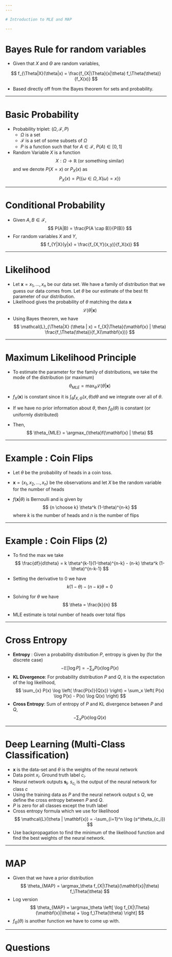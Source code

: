 ```yaml
---
---

# Introduction to MLE and MAP

---
```


# Bayes Rule for random variables

- Given that $X$ and $\Theta$ are random variables,

$$
f_{\Theta|X}(\theta|x) = \frac{f_{X|\Theta}(x|\theta) f_\Theta(\theta)}{f_X(x)}
$$

- Based directly off from the Bayes theorem for sets and probability.

---

# Basic Probability

- Probability triplet: $(\Omega, \mathcal{F}, P)$
   - $\Omega$ is a set
   - $\mathcal{F}$ is a set of some subsets of $\Omega$
   - $P$ is a function such that for $A \in \mathcal{F}$, $P(A) \in [0,1]$
- Random Variable $X$ is a function
$$
X : \Omega \rightarrow \mathbb{R} \; (\text{or something similar})
$$
and we denote $P(X=x)$ or $P_X(x)$ as 
$$
P_X(x) = P ( \{ \omega \in \Omega, X(\omega) = x \} )
$$

---

# Conditional Probability

- Given $A, B \in \mathcal{F}$, 
$$
P(A|B) = \frac{P(A \cap B)}{P(B)}
$$
- For random variables $X$ and $Y$, 
$$
f_{Y|X}(y|x) = \frac{f_{X,Y}(x,y)}{f_X(x)}
$$

---

# Likelihood

- Let $\mathbf{x} = x_1, \ldots, x_n$ be our data set. We have a family of distribution that we guess our data comes from. Let $\theta$ be our estimate of the best fit parameter of our distribution.
- Likelihood gives the probability of $\theta$ matching the data $\mathbf{x}$
$$
\mathcal{L}(\theta | \mathbf{x})
$$
- Using Bayes theorem, we have
$$
\mathcal{L}_{\Theta|X} (\theta | x) = f_{X|\Theta}(\mathbf{x} | \theta) \frac{f_\Theta(\theta)}{f_X(\mathbf{x})}
$$

---

# Maximum Likelihood Principle

- To estimate the parameter for the family of distributions, we take the mode of the distribution (or maximum)
$$
\theta_{MLE} = \max_\theta \mathcal{L}(\theta|\mathbf{x})
$$

- $f_X(\mathbf{x})$ is constant since it is $\int_\theta f_{X, \Theta} (x,\theta) d\theta$ and we integrate over all of $\theta$.
- If we have no prior information about $\theta$, then $f_\Theta(\theta)$ is constant (or uniformly distributed)
- Then, 
$$
\theta_{MLE} = \argmax_{\theta}f(\mathbf{x} | \theta)
$$

---

# Example : Coin Flips

- Let $\theta$ be the probability of heads in a coin toss.
- $\mathbf{x} = (x_1, x_2, \ldots, x_n)$ be the observations and let $X$ be the random variable for the number of heads

- $f(\mathbf{x} | \theta)$ is Bernoulli and is given by 
$$
{n \choose k} \theta^k (1-\theta)^{n-k}
$$ 
where $k$ is the number of heads and $n$ is the number of flips

---

# Example : Coin Flips (2)

- To find the max we take 
$$
\frac{df}{d\theta} = k \theta^{k-1}(1-\theta)^{n-k} - (n-k) \theta^k (1-\theta)^{n-k-1}
$$

- Setting the derivative to 0 we have 
$$
k(1-\theta) - (n-k)\theta = 0
$$

- Solving for $\theta$ we have
$$
\theta = \frac{k}{n}
$$

- MLE estimate is total number of heads over total flips

---

# Cross Entropy

- __Entropy__ : Given a probability distribution $P$, entropy is given by (for the discrete case) 
$$
-\mathbb{E}[\log P] = -\sum_{x} P(x) \log P(x)
$$
- __KL Divergence__: For probability distribution $P$ and $Q$, it is the expectation of the log likelihood,
$$
\sum_{x} P(x) \log \left( \frac{P(x)}{Q(x)} \right) = \sum_x \left( P(x) \log P(x) - P(x) \log Q(x) \right)
$$
- __Cross Entropy__: Sum of entropy of $P$ and KL divergence between $P$ and $Q$,
$$
-\sum_x P(x) \log Q(x)
$$

---

# Deep Learning (Multi-Class Classification)

- $\mathbf{x}$ is the data-set and $\theta$ is the weights of the neural network
- Data point $x_i$. Ground truth label $c_i$.
- Neural network outputs $\mathbf{s_i}$. $s_{c_i}$ is the output of the neural network for class $c$
- Using the training data as $P$ and the neural network output s $Q$, we define the cross entropy between $P$ and $Q$.
- $P$ is zero for all classes except the truth label
- Cross entropy formula which we use for likelihood
$$
\mathcal{L}(\theta | \mathbf{x}) = -\sum_{i=1}^n \log (s^\theta_{c_i})
$$
- Use backpropagation to find the minimum of the likelihood function and find the best weights of the neural network.

---

# MAP

- Given that we have a prior distribution 
$$
\theta_{MAP} = \argmax_\theta f_{X|\Theta}(\mathbf{x}|\theta) f_\Theta(\theta)
$$
- Log version
$$
\theta_{MAP} = \argmax_\theta \left[ \log f_{X|\Theta}(\mathbf{x}|\theta) + \log f_\Theta(\theta) \right]
$$
- $f_\Theta(\theta)$ is another function we have to come up with.

---

# Questions